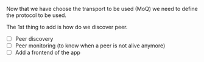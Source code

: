 Now that we have choose the transport to be used (MoQ) we need to define the protocol to be used.

The 1st thing to add is how do we discover peer.

- [ ] Peer discovery
- [ ] Peer monitoring (to know when a peer is not alive anymore)
- [ ] Add a frontend of the app

